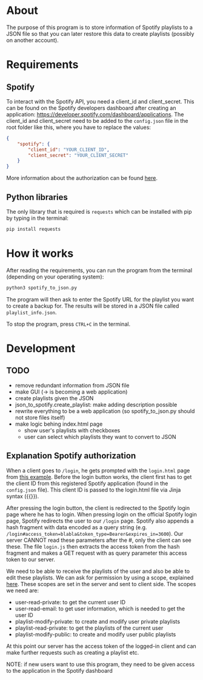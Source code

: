 # About
The purpose of this program is to store information of Spotify playlists to a JSON file so that you can later restore this data to create playlists (possibly on another account).

# Requirements
## Spotify
To interact with the Spotify API, you need a client_id and client_secret. This can be found on the Spotify developers dashboard after creating an application: https://developer.spotify.com/dashboard/applications. The client_id and client_secret need to be added to the `config.json` file in the root folder like this, where you have to replace the values:
```json
{
    "spotify": {
        "client_id": "YOUR_CLIENT_ID",
        "client_secret": "YOUR_CLIENT_SECRET"
    }
}
```
More information about the authorization can be found [here](https://developer.spotify.com/documentation/general/guides/authorization-guide/).

## Python libraries
The only library that is required is `requests` which can be installed with pip by typing in the terminal:
```bash
pip install requests
```

# How it works
After reading the requirements, you can run the program from the terminal (depending on your operating system):
```python
python3 spotify_to_json.py
```

The program will then ask to enter the Spotify URL for the playlist you want to create a backup for. The results will be stored in a JSON file called `playlist_info.json`.

To stop the program, press `CTRL+C` in the terminal.

# Development
## TODO
- remove redundant information from JSON file
- make GUI (-> is becoming a web application)
- create playlists given the JSON
- json_to_spotify.create_playlist: make adding description possible
- rewrite everything to be a web application (so spotify_to_json.py should not store files itself)
- make logic behing index.html page
    - show user's playlists with checkboxes
    - user can select which playlists they want to convert to JSON

## Explanation Spotify authorization
When a client goes to `/login`, he gets prompted with the `login.html` page from [this example](https://github.com/spotify/web-api-auth-examples/blob/master/implicit_grant/templates/index.html). Before the login button works, the client first has to get the client ID from this registered Spotify application (found in the `config.json` file). This client ID is passed to the login.html file via Jinja syntax ({{}}).

After pressing the login button, the client is redirected to the Spotify login page where he has to login. When pressing login on the official Spotify login page, Spotify redirects the user to our `/login` page. Spotify also appends a hash fragment with data encoded as a query string (e.g. `/login#access_token=blabla&token_type=Bearer&expires_in=3600`). Our server CANNOT read these parameters after the #, only the client can see these. The file `login.js` then extracts the access token from the hash fragment and makes a GET request with as query parameter this access token to our server.

We need to be able to receive the playlists of the user and also be able to edit these playlists. We can ask for permission by using a scope, explained [here](https://developer.spotify.com/documentation/general/guides/authorization/scopes/). These scopes are set in the server and sent to client side. The scopes we need are:
- user-read-private: to get the current user ID
- user-read-email: to get user information, which is needed to get the user ID
- playlist-modify-private: to create and modify user private playlists
- playlist-read-private: to get the playlists of the current user
- playlist-modify-public: to create and modify user public playlists

At this point our server has the access token of the logged-in client and can make further requests such as creating a playlist etc.

NOTE: if new users want to use this program, they need to be given access to the application in the Spotify dashboard